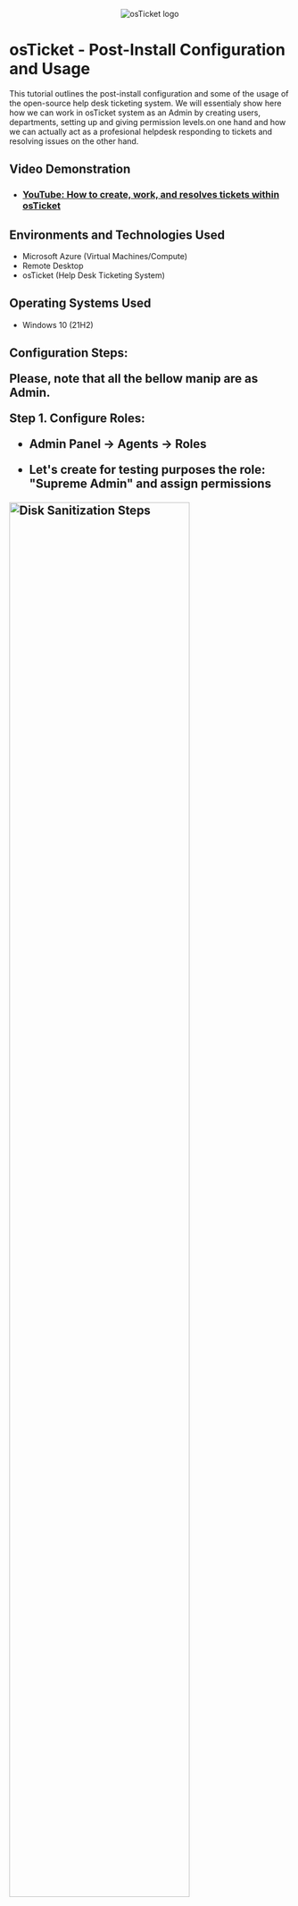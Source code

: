 <p align="center">
<img src="https://i.imgur.com/ZOUm27S.png" alt="osTicket logo"/>
</p>

<h1>osTicket - Post-Install Configuration and Usage</h1>
This tutorial outlines the post-install configuration and some of the usage of the open-source help desk ticketing system. We will essentialy show here how we can work in osTicket system as an Admin by creating users, departments, setting up and giving permission levels.on one hand and how we can actually act as a profesional helpdesk responding to tickets and resolving issues on the other hand.<br />


<h2>Video Demonstration</h2>

- ### [YouTube: How to create, work, and resolves tickets within osTicket](https://www.youtube.com)

<h2>Environments and Technologies Used</h2>

- Microsoft Azure (Virtual Machines/Compute)
- Remote Desktop
- osTicket (Help Desk Ticketing System)

<h2>Operating Systems Used </h2>

- Windows 10</b> (21H2)

<h2>Configuration Steps:</p>
</p>
</p>
Please, note that all the bellow manip are as Admin.</p>
</p>
Step 1. Configure Roles: </p>

* Admin Panel -> Agents -> Roles <p>
* Let's create for testing purposes the role: "Supreme Admin" and assign permissions
<p>
<img src="https://i.imgur.com/AwHdoR1.png" height="80%" width="80%" alt="Disk Sanitization Steps"/>
<img src="https://i.imgur.com/9BNByGM.png" height="80%" width="80%" alt="Disk Sanitization Steps"/>
</p>
<p>
<p> 
Step 2. Configure the Departments: </p>
 
* Admin Panel -> Agents -> Departments <p>
* Let's create for testing purposes the department: "System Administrators"
<img src="https://i.imgur.com/XpDoBW6.png" height="80%" width="80%" alt="Disk Sanitization Steps"/>
</p>
Step 3. Configure Teams: </p>

* Admin Panel -> Agents -> Teams <p>
* Let's create for testing purposes a New Team: "Level II Support"
<img src="https://i.imgur.com/dteHRmL.png" height="80%" width="80%" alt="Disk Sanitization Steps"/>
</p>
Step 4. Allow anyone to create tickets: </p>

* Admin Panel -> Settings -> Users -> Users Settings <p>
* Registration Required: Require registration and login to create tickets
<p>
<img src="https://i.imgur.com/oAKkhUb.png" height="80%" width="80%" alt="Disk Sanitization Steps"/>
</p>
<p>
 Step 5. Configure Agents (Workers who will work on the tickets): </p>

* Admin Panel -> Agents -> Add New Agent <p>
* New Agent created: Jane Doe
<p>
<img src="https://i.imgur.com/VyGVYrg.png" height="80%" width="80%" alt="Disk Sanitization Steps"/>
</p>
Step 6. Configure Users Directory (customers): </p>

* Agent Panel -> Users -> User Directory -> Add User <p>
* New User created: Asia Asia
<p>
<img src="https://i.imgur.com/rYSWIzS.png" height="80%" width="80%" alt="Disk Sanitization Steps"/>
<p>
 Step 7. Configure SLA (Service Level Agreements): </p>

* Admin Panel -> Manage -> SLA -> Add New SLA <p>
* For testing purposes, let's create three SLA: <p>
Sev-A (1 hour, 24/7)<p>
Sev-B (4 hours, 24/7)<p>
Sev-C (8 hours, business hours)<p>
<p>
<img src="https://i.imgur.com/Rnk8p2N.png" height="80%" width="80%" alt="Disk Sanitization Steps"/>
</p>
Step8. Configure Help Topics: </p>

* Admin Panel -> Manage ->Help Topics -> Add New Help Topic <p>
* For the purposes of testing create four topics:<p>
Business Critical Outage<p>
Personal Computer Issues<p>
Equipment Request<p>
Password Reset<p>
<p>
<img src="https://i.imgur.com/KAkwRZ3.png" height="80%" width="80%" alt="Disk Sanitization Steps"/>
 <img src="https://i.imgur.com/q35AGpu.png" height="80%" width="80%" alt="Disk Sanitization Steps"/>
<p>
